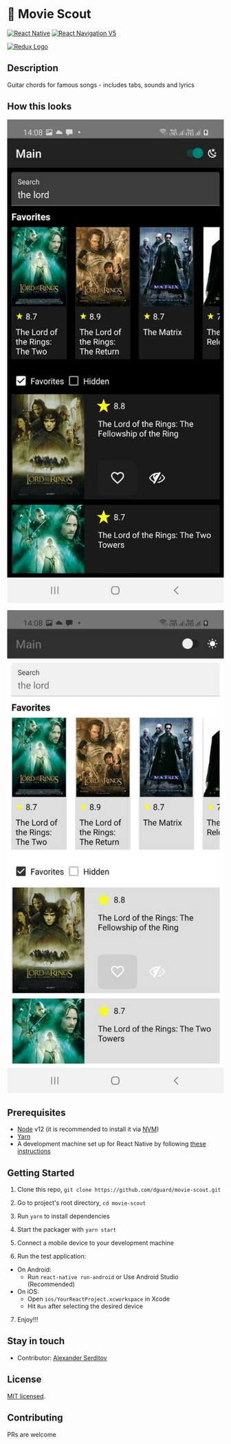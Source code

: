 # 🚀 Movie Scout

[![React Native](https://img.shields.io/badge/React%20Native-v0.64.0-green.svg)](https://facebook.github.io/react-native/)
[![React Navigation V5](https://img.shields.io/badge/React%20Navigation-v5.9-blue.svg)](https://reactnavigation.org/)


<p float="left">

<a href='https://callstack.github.io/react-native-paper/'><img src='https://raw.githubusercontent.com/callstack/react-native-paper/master/docs/assets/images/paper-logo.svg?sanitize=true' height='110' alt='Redux Logo' aria-label='https://callstack.github.io/react-native-paper/' /></a>

</p>

## Description

Guitar chords for famous songs - includes tabs, sounds and lyrics

## How this looks

  <p align="left">
    <img width="700" src="/captures/movie-scout-dark.jpg" alt="screenshot" />
  </p>
  <p align="left">
    <img width="700" src="/captures/movie-scout-light.jpg" alt="screenshot" />
  </p>

## Prerequisites

- [Node](https://nodejs.org) v12 (it is recommended to install it via [NVM](https://github.com/creationix/nvm))
- [Yarn](https://yarnpkg.com/)
- A development machine set up for React Native by
  following [these instructions](https://facebook.github.io/react-native/docs/getting-started.html)

## Getting Started

1. Clone this repo, `git clone https://github.com/dguard/movie-scout.git`
2. Go to project's root directory, `cd movie-scout`
3. Run `yarn` to install dependencies

4. Start the packager with `yarn start`
5. Connect a mobile device to your development machine
6. Run the test application:

- On Android:
    - Run `react-native run-android` or Use Android Studio (Recommended)
- On iOS:
    - Open `ios/YourReactProject.xcworkspace` in Xcode
    - Hit `Run` after selecting the desired device

7. Enjoy!!!

## Stay in touch

- Contributor: [Alexander Serditov](https://cv.digitallyconstructed.ru/)

## License

[MIT licensed](LICENSE).

## Contributing

PRs are welcome
